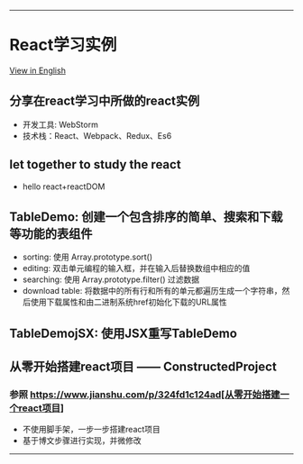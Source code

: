 **************************

# React学习实例

[View in English](./README-EN.md)

## 分享在react学习中所做的react实例
- 开发工具: WebStorm
- 技术栈：React、Webpack、Redux、Es6

## let together to study the react
- hello react+reactDOM

## TableDemo: 创建一个包含排序的简单、搜索和下载等功能的表组件
- sorting: 使用 Array.prototype.sort()
- editing: 双击单元编程的输入框，并在输入后替换数组中相应的值
- searching: 使用 Array.prototype.filter() 过滤数据
- download table: 将数据中的所有行和所有的单元都遍历生成一个字符串，然后使用下载属性和由二进制系统href初始化下载的URL属性
## TableDemojSX: 使用JSX重写TableDemo

## 从零开始搭建react项目 —— ConstructedProject
### 参照 https://www.jianshu.com/p/324fd1c124ad[从零开始搭建一个react项目]
- 不使用脚手架，一步一步搭建react项目
- 基于博文步骤进行实现，并微修改

**************************
